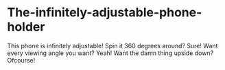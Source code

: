 # The-infinitely-adjustable-phone-holder
This phone is infinitely adjustable! Spin it 360 degrees around? Sure! Want every viewing angle you want? Yeah! Want the damn thing upside down? Ofcourse!
